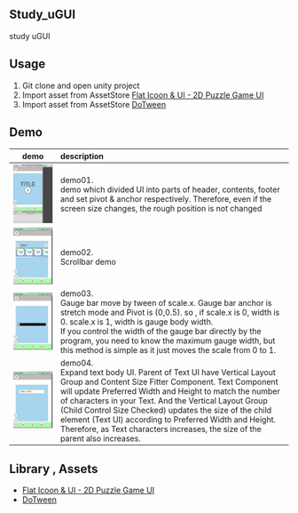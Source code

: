 ## Study_uGUI
study uGUI

## Usage
1. Git clone and open unity project
2. Import asset from AssetStore
[Flat Icoon & UI - 2D Puzzle Game UI](https://assetstore.unity.com/packages/2d/gui/icons/flat-icoon-ui-2d-puzzle-game-ui-69370)
3. Import asset from AssetStore [DoTween](https://assetstore.unity.com/packages/tools/animation/dotween-hotween-v2-27676)

## Demo
|demo|description|
|:--:|:--|
|![demo](ReadmeResource/demo01.gif)|demo01.<br>demo which divided UI into parts of header, contents, footer and set pivot & anchor respectively. Therefore, even if the screen size changes, the rough position is not changed|
|![demo](ReadmeResource/demo02.gif)|demo02.<br>Scrollbar demo|
|![demo](ReadmeResource/demo03.gif)|demo03.<br>Gauge bar move by tween of scale.x. Gauge bar anchor is stretch mode and Pivot is (0,0.5). so , if scale.x is 0, width is 0. scale.x is 1, width is gauge body width.<br>If you control the width of the gauge bar directly by the program, you need to know the maximum gauge width, but this method is simple as it just moves the scale from 0 to 1.|
|![demo](ReadmeResource/demo04.gif)|demo04.<br>Expand text body UI. Parent of Text UI have Vertical Layout Group and Content Size Fitter Component. Text Component will update Preferred Width and Height to match the number of characters in your Text. And the Vertical Layout Group (Child Control Size Checked) updates the size of the child element (Text UI) according to Preferred Width and Height. Therefore, as Text characters increases, the size of the parent  also increases.|


## Library , Assets
* [Flat Icoon & UI - 2D Puzzle Game UI](https://assetstore.unity.com/packages/2d/gui/icons/flat-icoon-ui-2d-puzzle-game-ui-69370)
* [DoTween](https://assetstore.unity.com/packages/tools/animation/dotween-hotween-v2-27676)
